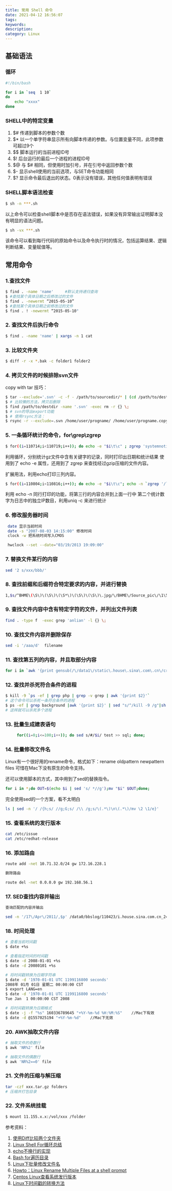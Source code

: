 ```yaml
---
title: 常用 Shell 命令
date: 2021-04-12 16:56:07
tags:
keywords:
description:
category: Linux
---
```


## 基础语法

### 循环
```sh
#!/bin/bash

for i in `seq  1 10`
do
    echo "xxxx"
done
```

### SHELL中的特定变量
1. $# 传递到脚本的参数个数
2. $* 以一个单字符串显示所有向脚本传递的参数。与位置变量不同，此项参数可超过9个
3. $$ 脚本运行的当前进程ID号
4. $! 后台运行的最后一个进程的进程ID号
5. $@ 与 $# 相同，但使用时加引号，并在引号中返回参数个数
6. $- 显示shell使用的当前选项，与SET命令功能相同
7. $? 显示命令最后退出的状态。0表示没有错误，其他任何值表明有错误

### SHELL脚本语法检查
```sh
$ sh -n ***.sh
```
以上命令可以检查shell脚本中是否存在语法错误，如果没有异常输出证明脚本没有明显的语法问题。

```sh
$ sh -vx ***.sh
```
该命令可以看到每行代码的原始命令以及命令执行时的情况，包括运算结果、逻辑判断结果、变量赋值等。

## 常用命令

### 1.查找文件

```sh
$ find . -name 'name'     #默认支持递归查询
$ #查找某个具体日期之后修改过的文件
$ find . -newermt “2015-05-10”
$ #查找某个具体日期之前修改过的文件
$ find . ! -newermt “2015-05-10"
```

### 2. 查找文件后执行命令
```sh
$ find . -name 'name' | xargs -n 1 cat
```

### 3. 比较文件夹
```sh
$ diff -r -x *.bak -c folder1 folder2
```

### 4. 拷贝文件的时候排除svn文件
copy with tar 技巧：
```sh
$ tar --exclude='.svn' -c -f - /path/to/sourcedir/* | (cd /path/to/destdir ; tar xfp -)
$ # 比较懒的方法，拷贝后删除 
$ find /path/to/destdir -name '.svn' -exec rm -r {} \;
$ # svn的导出export功能
$ # 使用rsync方法：
$ rsync -r --exclude=.svn /home/user/progname/ /home/user/progname.copy
```

### 5. 一条循环统计的命令，for\grep\zgrep
```sh
$ for((i=110714;i<110719;i++)); do echo -e "$i\t\c" ; zgrep 'systemnotice' $i/$i.t.leju.com_*.cn.gz | wc -l; done
```
利用循环，分别统计gz文件中含有关键字的记录，同时打印出日期和统计结果
使用到了 echo -e 属性，还用到了 zgrep 来查找经过gzip压缩的文件内容。

扩展用法，利用echo打印三列内容。
```sh
$ for((i=110804;i<110816;i++)); do echo -e "$i\t\c"; echo -n `zgrep '/love/?m=yiqiso&a=showtop HTTP/1.1'  $i/$i.t.leju.com_*.cn.gz | wc -l`;echo -e "\t" `zgrep '/love/?m=yiqiso&a=showtop HTTP/1.1' $i/$i.t.leju.com_*.cn.gz  | awk '{print $1}' | awk -F ":" '{print $2}' | uniq -c | wc -l`; done
```

利用 echo -n 同行打印的功能，将第三行的内容合并到上面一行中
第二个统计数字为日志中的独立IP数目，利用uniq -c 来进行统计

### 6. 修改服务器时间
```sh
 date 显示当前时间
 date -s "2007-08-03 14:15:00" 修改时间
 clock -w 把系统时间写入CMOS

 hwclock --set --date="03/19/2013 19:09:00"
```

### 7. 替换文件某行的内容
```sh
sed '2 s/xxx/bbb/'
```


### 8. 查找前缀和后缀符合特定要求的内容，并进行替换
```sh
1,$s/^BHME\(\S\)\(\S\)\(\S*\)\(\S\)\(\S\)\.jpg/\/BHME\/Source_pic\/\1\5\/\2\4\/BHME\1\2\3\4\5\.jpg/g   
```

### 9. 查找文件内容中含有特定字符的文件，并列出文件列表
```sh
find . -type f  -exec grep 'anlian' -l {} \;
```

### 10. 查找文件内容并删除保存
```sh
sed -i '/aaa/d'  filename
```


### 11. 查找第五列的内容，并且取部分内容
```sh
for i in `awk '{print gensub(/\/data1\/static\.house\.sina\.com\.cn\/cricfs\//,"","g",$5) }' /data1/logs/vfslog/received/111122/111122-upload.file.dc.cric.com.log`;do `rsync -Rtp $i 172.16.244.156::upload_file_dc_cric_com_storage/`; done;
```

### 12. 查找并杀死符合条件的进程
```sh
$ kill -9 `ps -ef | grep php | grep -v grep | awk '{print $2}'`     
# 这个命令可以杀死一条符合条件的进程
$ ps -ef | grep background |awk '{print $2}' | sed "s/^/kill -9 /g"|sh - 
# 这样就可以杀死多个进程
```

### 13. 批量生成建表语句
```sh
     for((i=0;i<=100;i++)); do sed s/#/$i/ test >> sql; done;
```

### 14. 批量修改文件名

Linux有一个很好用的rename命令，格式如下：rename oldpattern newpattern files
可惜在Mac下没有原生的命令支持。

还可以使用脚本的方式，其中用到了sed的替换指令。
```sh
for i in *;do OUT=$(echo $i | sed 's/ *//g');mv "$i" $OUT;done;
```
完全使用sed的一个方案，看不太明白
```sh
ls | sed -n '/ /{h;s/ //g;G;s/ /\\ /g;s/\(.*\)\n\(.*\)/mv \2 \1/e}'
```

### 15. 查看系统的发行版本

```sh
cat /etc/issue
cat /etc/redhat-release
```

### 16. 添加路由
```sh
route add -net 10.71.32.0/24 gw 172.16.228.1

删除路由

route del -net 0.0.0.0 gw 192.168.56.1
```

### 17. SED查找内容并输出
```sh
查询匹配的内容并输出

sed -n '/17\/Apr\/2011/,$p' /data0/bbslog/110423/i.house.sina.com.cn_244192.log  > output_test
```

### 18. 时间处理
```sh
# 查看当前时间戳
$ date +%s

# 查看指定时间的时间戳
$ date -d 2008-01-01 +%s
$ date -d 20080101 +%s

# 将时间戳转换为日期字符串
$ date -d '1970-01-01 UTC 1199116800 seconds'
2008年 01月 01日 星期二 00:00:00 CST
$ export LANG=en
$ date -d '1970-01-01 UTC 1199116800 seconds'
Tue Jan  1 00:00:00 CST 2008

# 将时间戳转换为日期格式
$ date -j -f "%s" 160336789645 "+%Y-%m-%d %H:%M:%S"    //Mac下有效
$ date -d @1557025194 "+%Y-%m-%d"    //Mac下无效
```

### 20. AWK抽取文件内容

```sh
# 抽取文件的奇数行
$ awk 'NR%2' file

# 抽取文件的偶数行
$ awk 'NR%2==0' file
```

### 21. 文件的压缩与解压缩
```sh
tar -czf xxx.tar.gz folders
# 压缩并打包目录
```

### 22. 文件系统挂载
```sh
$ mount 11.155.x.x:/vol/xxx /folder
```

参考资料：
1. [使用Diff比较两个文件夹](http://blog.csdn.net/magicpang/article/details/3030089)
2. [Linux Shell For循环总结](http://hi.baidu.com/plp_cm/blog/item/d828d1881b05e2faf11f3607.html)
3. [echo不换行的实现](http://blog.csdn.net/lllxy/article/details/3423580)
4. [Bash for遍历目录](http://hi.baidu.com/cationly/blog/item/398010ef9454f23cacafd5f2.html)
5. [Linux下批量修改文件名](http://www.osmsg.com/2011/03/batch-change-file-names-under-linux/)
6. [Howto：Linux Rename Multiple Files at a shell prompt](http://www.cyberciti.biz/tips/renaming-multiple-files-at-a-shell-prompt.html)
7. [Centos Linux查看系统发行版本](http://lok.me/2011/09/centos-redhat-linux-release/)
8. [Linux下时间戳的转换方法](http://xok.la/2008/06/linux_date_transfer.html)